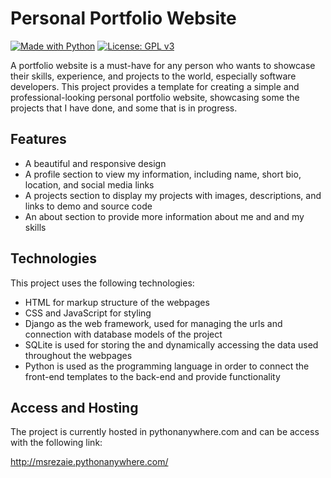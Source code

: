 # Personal Portfolio Website
[![Made with Python](https://img.shields.io/badge/Python<=3.8-blue?logo=python&logoColor=white)](https://python.org) 
[![License: GPL v3](https://img.shields.io/badge/License-GPLv3-blue.svg)](https://www.gnu.org/licenses/gpl-3.0) 

A portfolio website is a must-have for any person who wants to showcase their skills, experience, and projects to the world, especially software developers. This project provides a template for creating a simple and professional-looking personal portfolio website, showcasing some the projects that I have done, and some that is in progress.


## Features

- A beautiful and responsive design
- A profile section to view my information, including name, short bio, location, and social media links
- A projects section to display my projects with images, descriptions, and links to demo and source code
- An about section to provide more information about me and and my skills


## Technologies
This project uses the following technologies:

- HTML for markup structure of the webpages
- CSS and JavaScript for styling
- Django as the web framework, used for managing the urls and connection with database models of the project
- SQLite is used for storing the and dynamically accessing the data used throughout the webpages
- Python is used as the programming language in order to connect the front-end templates to the back-end and provide functionality


## Access and Hosting

The project is currently hosted in pythonanywhere.com and can be access with the following link:

http://msrezaie.pythonanywhere.com/
